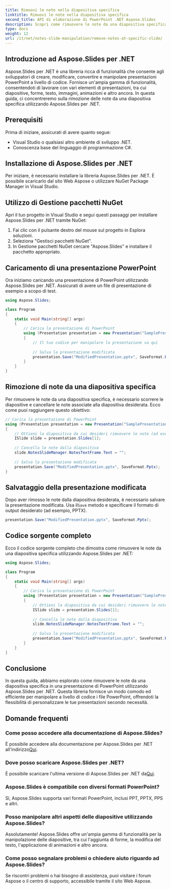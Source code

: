 ```yaml
---
title: Rimuovi le note nella diapositiva specifica
linktitle: Rimuovi le note nella diapositiva specifica
second_title: API di elaborazione di PowerPoint .NET Aspose.Slides
description: Scopri come rimuovere le note da una diapositiva specifica nelle presentazioni di PowerPoint utilizzando Aspose.Slides per .NET. Segui la nostra guida passo passo con il codice sorgente completo per manipolare senza problemi le tue diapositive in modo programmatico.
type: docs
weight: 12
url: /it/net/notes-slide-manipulation/remove-notes-at-specific-slide/
---
```


## Introduzione ad Aspose.Slides per .NET

Aspose.Slides per .NET è una libreria ricca di funzionalità che consente agli sviluppatori di creare, modificare, convertire e manipolare presentazioni PowerPoint a livello di codice. Fornisce un'ampia gamma di funzionalità, consentendoti di lavorare con vari elementi di presentazioni, tra cui diapositive, forme, testo, immagini, animazioni e altro ancora. In questa guida, ci concentreremo sulla rimozione delle note da una diapositiva specifica utilizzando Aspose.Slides per .NET.

## Prerequisiti

Prima di iniziare, assicurati di avere quanto segue:

- Visual Studio o qualsiasi altro ambiente di sviluppo .NET.
- Conoscenza base del linguaggio di programmazione C#.

## Installazione di Aspose.Slides per .NET

Per iniziare, è necessario installare la libreria Aspose.Slides per .NET. È possibile scaricarlo dal sito Web Aspose o utilizzare NuGet Package Manager in Visual Studio.

## Utilizzo di Gestione pacchetti NuGet

Apri il tuo progetto in Visual Studio e segui questi passaggi per installare Aspose.Slides per .NET tramite NuGet:

1. Fai clic con il pulsante destro del mouse sul progetto in Esplora soluzioni.
2. Seleziona "Gestisci pacchetti NuGet".
3. In Gestione pacchetti NuGet cercare "Aspose.Slides" e installare il pacchetto appropriato.

## Caricamento di una presentazione PowerPoint

Ora iniziamo caricando una presentazione di PowerPoint utilizzando Aspose.Slides per .NET. Assicurati di avere un file di presentazione di esempio a scopo di test.

```csharp
using Aspose.Slides;

class Program
{
    static void Main(string[] args)
    {
        // Carica la presentazione di PowerPoint
        using (Presentation presentation = new Presentation("SamplePresentation.pptx"))
        {
            // Il tuo codice per manipolare la presentazione va qui
            
            // Salva la presentazione modificata
            presentation.Save("ModifiedPresentation.pptx", SaveFormat.Pptx);
        }
    }
}
```

## Rimozione di note da una diapositiva specifica

Per rimuovere le note da una diapositiva specifica, è necessario scorrere le diapositive e cancellare le note associate alla diapositiva desiderata. Ecco come puoi raggiungere questo obiettivo:

```csharp
// Carica la presentazione di PowerPoint
using (Presentation presentation = new Presentation("SamplePresentation.pptx"))
{
    // Ottieni la diapositiva da cui desideri rimuovere le note (ad esempio, diapositiva all'indice 1)
    ISlide slide = presentation.Slides[1];
    
    // Cancella le note dalla diapositiva
    slide.NotesSlideManager.NotesTextFrame.Text = "";
    
    // Salva la presentazione modificata
    presentation.Save("ModifiedPresentation.pptx", SaveFormat.Pptx);
}
```

## Salvataggio della presentazione modificata

 Dopo aver rimosso le note dalla diapositiva desiderata, è necessario salvare la presentazione modificata. Usa il`Save` metodo e specificare il formato di output desiderato (ad esempio, PPTX).

```csharp
presentation.Save("ModifiedPresentation.pptx", SaveFormat.Pptx);
```

## Codice sorgente completo

Ecco il codice sorgente completo che dimostra come rimuovere le note da una diapositiva specifica utilizzando Aspose.Slides per .NET:

```csharp
using Aspose.Slides;

class Program
{
    static void Main(string[] args)
    {
        // Carica la presentazione di PowerPoint
        using (Presentation presentation = new Presentation("SamplePresentation.pptx"))
        {
            // Ottieni la diapositiva da cui desideri rimuovere le note (ad esempio, diapositiva all'indice 1)
            ISlide slide = presentation.Slides[1];
            
            // Cancella le note dalla diapositiva
            slide.NotesSlideManager.NotesTextFrame.Text = "";
            
            // Salva la presentazione modificata
            presentation.Save("ModifiedPresentation.pptx", SaveFormat.Pptx);
        }
    }
}
```

## Conclusione

In questa guida, abbiamo esplorato come rimuovere le note da una diapositiva specifica in una presentazione di PowerPoint utilizzando Aspose.Slides per .NET. Questa libreria fornisce un modo comodo ed efficiente per manipolare a livello di codice i file PowerPoint, offrendoti la flessibilità di personalizzare le tue presentazioni secondo necessità.

## Domande frequenti

### Come posso accedere alla documentazione di Aspose.Slides?

 È possibile accedere alla documentazione per Aspose.Slides per .NET all'indirizzo[Qui](https://reference.aspose.com/slides/net/).

### Dove posso scaricare Aspose.Slides per .NET?

 È possibile scaricare l'ultima versione di Aspose.Slides per .NET da[Qui](https://releases.aspose.com/slides/net/).

### Aspose.Slides è compatibile con diversi formati PowerPoint?

Sì, Aspose.Slides supporta vari formati PowerPoint, inclusi PPT, PPTX, PPS e altri.

### Posso manipolare altri aspetti delle diapositive utilizzando Aspose.Slides?

Assolutamente! Aspose.Slides offre un'ampia gamma di funzionalità per la manipolazione delle diapositive, tra cui l'aggiunta di forme, la modifica del testo, l'applicazione di animazioni e altro ancora.

### Come posso segnalare problemi o chiedere aiuto riguardo ad Aspose.Slides?

Se riscontri problemi o hai bisogno di assistenza, puoi visitare i forum Aspose o il centro di supporto, accessibile tramite il sito Web Aspose.